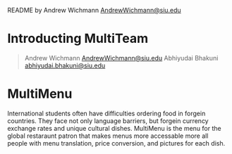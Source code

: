 README by Andrew Wichmann AndrewWichmann@siu.edu

# Introducting MultiTeam
> Andrew Wichmann AndrewWichmann@siu.edu
> Abhiyudai Bhakuni abhiyudai.bhakuni@siu.edu
# MultiMenu
International students often have difficulties ordering food in forgein countries. They face not only language barriers, but forgein currency exchange rates and unique cultural dishes. MultiMenu is the menu for the global restaraunt patron that makes menus more accessable more all people with menu translation, price conversion, and pictures for each dish.
